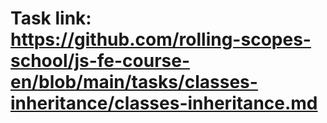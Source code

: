 # Task link: https://github.com/rolling-scopes-school/js-fe-course-en/blob/main/tasks/classes-inheritance/classes-inheritance.md
